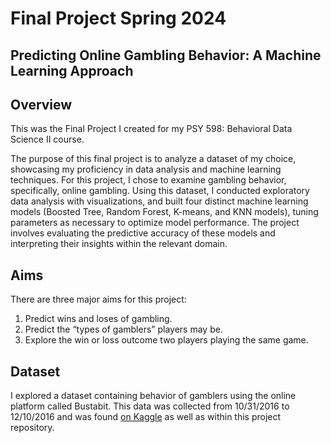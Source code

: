 # Final Project Spring 2024
## Predicting Online Gambling Behavior: A Machine Learning Approach

## Overview
This was the Final Project I created for my PSY 598: Behavioral Data Science II course.

The purpose of this final project is to analyze a dataset of my choice, showcasing my proficiency in data analysis and machine learning techniques. For this project, I chose to examine gambling behavior, specifically, online gambling. Using this dataset, I conducted exploratory data analysis with visualizations, and built four distinct machine learning models (Boosted Tree, Random Forest, K-means, and KNN models), tuning parameters as necessary to optimize model performance. The project involves evaluating the predictive accuracy of these models and interpreting their insights within the relevant domain.

## Aims
There are three major aims for this project:
1) Predict wins and loses of gambling.
2) Predict the “types of gamblers” players may be.
3) Explore the win or loss outcome two players playing the same game.

## Dataset
I explored a dataset containing behavior of gamblers using the online platform called Bustabit. This data was collected
from 10/31/2016 to 12/10/2016 and was found [on Kaggle](https://www.kaggle.com/datasets/kingabzpro/gamblingbehavior-bustabit/data) as well as within this project repository.

